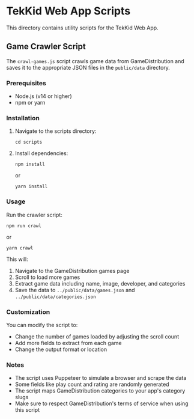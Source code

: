 # TekKid Web App Scripts

This directory contains utility scripts for the TekKid Web App.

## Game Crawler Script

The `crawl-games.js` script crawls game data from GameDistribution and saves it to the appropriate JSON files in the `public/data` directory.

### Prerequisites

- Node.js (v14 or higher)
- npm or yarn

### Installation

1. Navigate to the scripts directory:
   ```
   cd scripts
   ```

2. Install dependencies:
   ```
   npm install
   ```
   or
   ```
   yarn install
   ```

### Usage

Run the crawler script:
```
npm run crawl
```
or
```
yarn crawl
```

This will:
1. Navigate to the GameDistribution games page
2. Scroll to load more games
3. Extract game data including name, image, developer, and categories
4. Save the data to `../public/data/games.json` and `../public/data/categories.json`

### Customization

You can modify the script to:
- Change the number of games loaded by adjusting the scroll count
- Add more fields to extract from each game
- Change the output format or location

### Notes

- The script uses Puppeteer to simulate a browser and scrape the data
- Some fields like play count and rating are randomly generated
- The script maps GameDistribution categories to your app's category slugs
- Make sure to respect GameDistribution's terms of service when using this script 